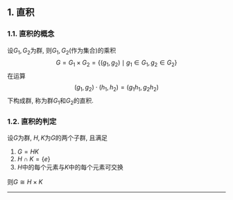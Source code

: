 ## 1. 直积
### 1.1. 直积的概念
设$G_1, G_2$为群, 则$G_1, G_2$(作为集合)的乘积
$$
G = G_1 \times G_2 = \{(g_1, g_2)\mid g_1\in G_1, g_2\in G_2\}
$$
在运算
$$
(g_1, g_2) \cdot (h_1, h_2) = (g_1h_1, g_2h_2)
$$
下构成群, 称为群$G_1$和$G_2$的直积.

### 1.2. 直积的判定
设$G$为群, $H, K$为$G$的两个子群, 且满足
1. $G = HK$
2. $H\cap K = \{e\}$
3. $H$中的每个元素与$K$中的每个元素可交换
   
则$G\cong H\times K$
___